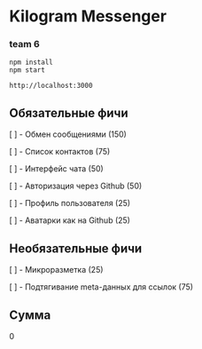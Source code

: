 # Kilogram Messenger

### team 6

```
npm install
npm start

http://localhost:3000
```

## Обязательные фичи

[ ] - Обмен сообщениями (150)

[ ] - Список контактов (75)

[ ] - Интерфейс чата (50)

[ ] - Авторизация через Github (50)

[ ] - Профиль пользователя (25)

[ ] - Аватарки как на Github (25)

## Необязательные фичи

[ ] - Микроразметка (25)

[ ] - Подтягивание meta-данных для ссылок (75)

## Сумма

0
